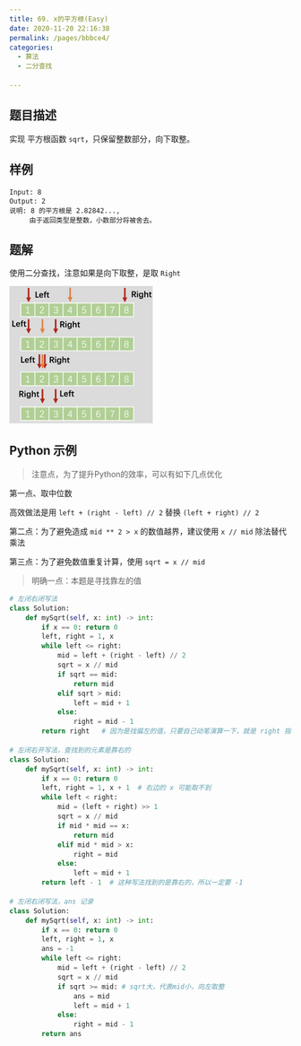 ```yaml
---
title: 69. x的平方根(Easy)
date: 2020-11-20 22:16:38
permalink: /pages/bbbce4/
categories: 
  - 算法
  - 二分查找

---
```


## 题目描述

实现 平方根函数 `sqrt`，只保留整数部分，向下取整。

## 样例

```
Input: 8
Output: 2
说明: 8 的平方根是 2.82842..., 
     由于返回类型是整数，小数部分将被舍去。
```

## 题解

使用二分查找，注意如果是向下取整，是取 `Right`  

<img src="./assets/img/image-20201120221728108.png" alt="image-20201120221728108" style="zoom: 25%;" />

## Python 示例

> 注意点，为了提升Python的效率，可以有如下几点优化

第一点、取中位数

高效做法是用 `left + (right - left) // 2` 替换 `(left + right) // 2`

第二点：为了避免造成 `mid ** 2 > x` 的数值越界，建议使用 `x // mid` 除法替代乘法

第三点：为了避免数值重复计算，使用 `sqrt = x // mid` 

> 明确一点：本题是寻找靠左的值

```python
# 左闭右闭写法
class Solution:
    def mySqrt(self, x: int) -> int:
        if x == 0: return 0
        left, right = 1, x
        while left <= right:
            mid = left + (right - left) // 2
            sqrt = x // mid 
            if sqrt == mid:
                return mid 
            elif sqrt > mid:
                left = mid + 1
            else:
                right = mid - 1
        return right   # 因为是找偏左的值，只要自己动笔演算一下，就是 right 指针

# 左闭右开写法，查找到的元素是靠右的
class Solution:
    def mySqrt(self, x: int) -> int:
        if x == 0: return 0
        left, right = 1, x + 1  # 右边的 x 可能取不到
        while left < right:
            mid = (left + right) >> 1
            sqrt = x // mid 
            if mid * mid == x:
                return mid
            elif mid * mid > x:
                right = mid
            else:
                left = mid + 1
        return left - 1  # 这种写法找到的是靠右的，所以一定要 -1

# 左闭右闭写法，ans 记录
class Solution:
    def mySqrt(self, x: int) -> int:
        if x == 0: return 0
        left, right = 1, x
        ans = -1 
        while left <= right:
            mid = left + (right - left) // 2
            sqrt = x // mid 
            if sqrt >= mid: # sqrt大，代表mid小，向左取整
                ans = mid  
                left = mid + 1   
            else:
                right = mid - 1
        return ans  
```

